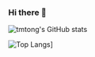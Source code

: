 ### Hi there 👋

<!--
**tmtong/tmtong** is a ✨ _special_ ✨ repository because its `README.md` (this file) appears on your GitHub profile.

Here are some ideas to get you started:

- 🔭 I’m currently working on ...
- 🌱 I’m currently learning ...
- 👯 I’m looking to collaborate on ...
- 🤔 I’m looking for help with ...
- 💬 Ask me about ...
- 📫 How to reach me: ...
- 😄 Pronouns: ...
- ⚡ Fun fact: ...
-->
![tmtong's GitHub stats](https://github-readme-stats.vercel.app/api?username=tmtong&count_private=true&theme=dark)

![Top Langs](https://github-readme-stats.vercel.app/api/top-langs/?username=tmtong)]

